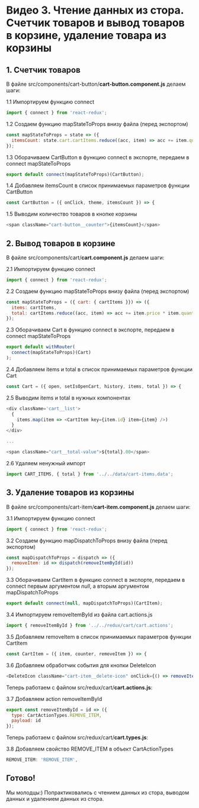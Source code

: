 # Видео 3. Чтение данных из стора. Счетчик товаров и вывод товаров в корзине, удаление товара из корзины

## 1. Счетчик товаров

В файле src/components/cart-button/**cart-button.component.js** делаем шаги:

1.1 Импортируем функцию connect
```js
import { connect } from 'react-redux';
```

1.2 Создаем функцию mapStateToProps внизу файла (перед экспортом)
```js
const mapStateToProps = state => ({
  itemsCount: state.cart.cartItems.reduce((acc, item) => acc += item.quantity, 0)
});
```

1.3 Оборачиваем CartButton в функцию connect в экспорте, передаем в connect mapStateToProps
```js
export default connect(mapStateToProps)(CartButton);
```

1.4 Добавляем itemsCount в список принимаемых параметров функции CartButton
```js
const CartButton = ({ onClick, theme, itemsCount }) => {
```

1.5 Выводим количество товаров в кнопке корзины
```js
<span className="cart-button__counter">{itemsCount}</span>
```

## 2. Вывод товаров в корзине

В файле src/components/cart/**cart.component.js** делаем шаги:

2.1 Импортируем функцию connect
```js
import { connect } from 'react-redux';
```

2.2 Создаем функцию mapStateToProps внизу файла (перед экспортом)
```js
const mapStateToProps = ({ cart: { cartItems }}) => ({
  items: cartItems,
  total: cartItems.reduce((acc, item) => acc += item.price * item.quantity, 0)
});
```

2.3 Оборачиваем Cart в функцию connect в экспорте, передаем в connect mapStateToProps
```js
export default withRouter(
  connect(mapStateToProps)(Cart)
);
```

2.4 Добавляем items и total в список принимаемых параметров функции Cart
```js
const Cart = ({ open, setIsOpenCart, history, items, total }) => {
```

2.5 Выводим items и total в нужных компонентах
```js
<div className='cart__list'>
  {
    items.map(item => <CartItem key={item.id} item={item} />)
  }
</div>

...

<span className="cart__total-value">${total}.00</span>
```

2.6 Удаляем ненужный импорт

```js
import CART_ITEMS, { total } from '../../data/cart-items.data';
```

## 3. Удаление товаров из корзины

В файле src/components/cart-item/**cart-item.component.js** делаем шаги:

3.1 Импортируем функцию connect
```js
import { connect } from 'react-redux';
```

3.2 Создаем функцию mapDispatchToProps внизу файла (перед экспортом)
```js
const mapDispatchToProps = dispatch => ({
  removeItem: id => dispatch(removeItemById(id))
});
```

3.3 Оборачиваем CartItem в функцию connect в экспорте, передаем в connect первым аргументом *null*, а вторым аргументом mapDispatchToProps
```js
export default connect(null, mapDispatchToProps)(CartItem);
```

3.4 Импортируем removeItemById из файла cart.actions.js
```js
import { removeItemById } from '../../redux/cart/cart.actions';
```

3.5 Добавляем removeItem в список принимаемых параметров функции CartItem
```js
const CartItem = ({ item, counter, removeItem }) => {
```

3.6 Добавляем обработчик события для кнопки DeleteIcon
```js
<DeleteIcon className="cart-item__delete-icon" onClick={() => removeItem(item.id)} />
```

Теперь работаем с файлом src/redux/cart/**cart.actions.js**:

3.7 Добавляем action removeItemById
```js
export const removeItemById = id => ({
  type: CartActionTypes.REMOVE_ITEM,
  payload: id
});
```

Теперь работаем с файлом src/redux/cart/**cart.types.js**:

3.8 Добавляем свойство REMOVE_ITEM в объект CartActionTypes
```js
REMOVE_ITEM: 'REMOVE_ITEM',
```

## Готово!

Мы молодцы:) Попрактиковались с чтением данных из стора, выводом данных и удалением данных из стора.
